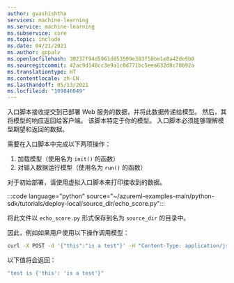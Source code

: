 ```yaml
---
author: gvashishtha
services: machine-learning
ms.service: machine-learning
ms.subservice: core
ms.topic: include
ms.date: 04/21/2021
ms.author: gopalv
ms.openlocfilehash: 30237f94d5961d853509e303f50be1e8a42de9b0
ms.sourcegitcommit: 42ac9d148cc3e9a1c0d771bc5eea632d8c70b92a
ms.translationtype: HT
ms.contentlocale: zh-CN
ms.lasthandoff: 05/13/2021
ms.locfileid: "109846049"
---
```

入口脚本接收提交到已部署 Web 服务的数据，并将此数据传递给模型。 然后，其将模型的响应返回给客户端。 该脚本特定于你的模型。 入口脚本必须能够理解模型期望和返回的数据。

需要在入口脚本中完成以下两项操作：

1. 加载模型（使用名为 `init()` 的函数）
1. 对输入数据运行模型（使用名为 `run()` 的函数）

对于初始部署，请使用虚拟入口脚本来打印接收到的数据。

<!-- ```python
import json

def init():
    print('This is init')

def run(data):
    test = json.loads(data)
    print(f'received data {test}')
    return(f'test is {test}')

``` -->

:::code language="python" source="~/azureml-examples-main/python-sdk/tutorials/deploy-local/source_dir/echo_score.py":::

将此文件以 `echo_score.py` 形式保存到名为 `source_dir` 的目录中。

因此，例如如果用户使用以下操作调用模型：

```bash
curl -X POST -d '{"this":"is a test"}' -H "Content-Type: application/json" http://localhost:6789/score
```

以下值将会返回：

```bash
"test is {'this': 'is a test'}"
```
